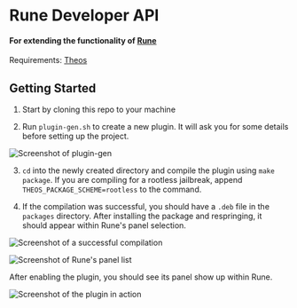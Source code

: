 # Rune Developer API

#### For extending the functionality of [Rune](https://havoc.app/package/rune)

Requirements: [Theos](https://theos.dev/docs/installation)

## Getting Started

1. Start by cloning this repo to your machine

2. Run `plugin-gen.sh` to create a new plugin. It will ask you for some details before setting up the project.

![Screenshot of plugin-gen](https://github.com/iCrazeiOS/RuneAPI/assets/39101269/93ff1fa7-da0e-46ae-b64d-4330e673285b)

3. `cd` into the newly created directory and compile the plugin using `make package`. If you are compiling for a rootless jailbreak, append `THEOS_PACKAGE_SCHEME=rootless` to the command.

4. If the compilation was successful, you should have a `.deb` file in the `packages` directory. After installing the package and respringing, it should appear within Rune's panel selection.

![Screenshot of a successful compilation](https://github.com/iCrazeiOS/RuneAPI/assets/39101269/4b0b714b-6e25-4da9-b0a7-1cb49a16ff71)

![Screenshot of Rune's panel list](https://github.com/iCrazeiOS/RuneAPI/assets/39101269/478ff06f-54bc-46d3-bb3f-2fa627e0ce87)

After enabling the plugin, you should see its panel show up within Rune.

![Screenshot of the plugin in action](https://github.com/iCrazeiOS/RuneAPI/assets/39101269/638fe62d-3741-4607-b5ab-188d610ffed0)
